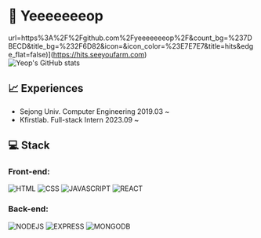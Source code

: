 # 👻 Yeeeeeeeop
url=https%3A%2F%2Fgithub.com%2Fyeeeeeeeop%2F&count_bg=%237DBECD&title_bg=%232F6D82&icon=&icon_color=%23E7E7E7&title=hits&edge_flat=false)](https://hits.seeyoufarm.com)
<br />
![Yeop's GitHub stats](https://github-readme-stats.vercel.app/api?username=yeeeeeeeop&theme=github_dark&hide=stars,contribs)

## 📈 Experiences
- Sejong Univ. Computer Engineering 2019.03 ~
- Kfirstlab. Full-stack Intern 2023.09 ~


## 💻 Stack
<!-- 
![로고명](https://img.shields.io/badge/로고명-배경색.svg?&style=for-the-badge&logo=로고명&logoColor=로고컬러)
-->
### Front-end:
![HTML](https://img.shields.io/badge/HTML-E34F26.svg?&style=for-the-badge&logo=html5&logoColor=white)
![CSS](https://img.shields.io/badge/CSS-1572B6.svg?&style=for-the-badge&logo=css3&logoColor=white)
![JAVASCRIPT](https://img.shields.io/badge/JAVASCRIPT-F7DF1E.svg?&style=for-the-badge&logo=javascript&logoColor=white)
![REACT](https://img.shields.io/badge/REACT-61DAFB.svg?&style=for-the-badge&logo=react&logoColor=white)

### Back-end:
![NODEJS](https://img.shields.io/badge/NODEJS-339933.svg?&style=for-the-badge&logo=nodedotjs&logoColor=white)
![EXPRESS](https://img.shields.io/badge/EXPRESS-000000.svg?&style=for-the-badge&logo=express&logoColor=white)
![MONGODB](https://img.shields.io/badge/MONGODB-47A248.svg?&style=for-the-badge&logo=mongodb&logoColor=white)

